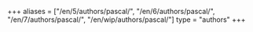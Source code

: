 +++
aliases = ["/en/5/authors/pascal/", "/en/6/authors/pascal/", "/en/7/authors/pascal/", "/en/wip/authors/pascal/"]
type = "authors"
+++
